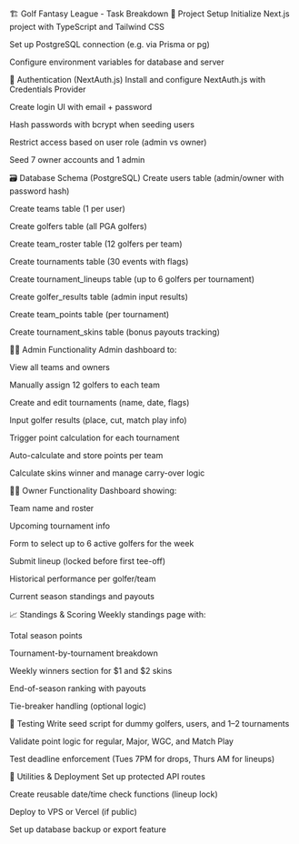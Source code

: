 🏗️ Golf Fantasy League - Task Breakdown
🧱 Project Setup
 Initialize Next.js project with TypeScript and Tailwind CSS

 Set up PostgreSQL connection (e.g. via Prisma or pg)

 Configure environment variables for database and server

🔐 Authentication (NextAuth.js)
 Install and configure NextAuth.js with Credentials Provider

 Create login UI with email + password

 Hash passwords with bcrypt when seeding users

 Restrict access based on user role (admin vs owner)

 Seed 7 owner accounts and 1 admin

🗃️ Database Schema (PostgreSQL)
 Create users table (admin/owner with password hash)

 Create teams table (1 per user)

 Create golfers table (all PGA golfers)

 Create team_roster table (12 golfers per team)

 Create tournaments table (30 events with flags)

 Create tournament_lineups table (up to 6 golfers per tournament)

 Create golfer_results table (admin input results)

 Create team_points table (per tournament)

 Create tournament_skins table (bonus payouts tracking)

🧑‍💼 Admin Functionality
 Admin dashboard to:

 View all teams and owners

 Manually assign 12 golfers to each team

 Create and edit tournaments (name, date, flags)

 Input golfer results (place, cut, match play info)

 Trigger point calculation for each tournament

 Auto-calculate and store points per team

 Calculate skins winner and manage carry-over logic

🧑‍💻 Owner Functionality
 Dashboard showing:

 Team name and roster

 Upcoming tournament info

 Form to select up to 6 active golfers for the week

 Submit lineup (locked before first tee-off)

 Historical performance per golfer/team

 Current season standings and payouts

📈 Standings & Scoring
 Weekly standings page with:

 Total season points

 Tournament-by-tournament breakdown

 Weekly winners section for $1 and $2 skins

 End-of-season ranking with payouts

 Tie-breaker handling (optional logic)

🧪 Testing
 Write seed script for dummy golfers, users, and 1–2 tournaments

 Validate point logic for regular, Major, WGC, and Match Play

 Test deadline enforcement (Tues 7PM for drops, Thurs AM for lineups)

🧰 Utilities & Deployment
 Set up protected API routes

 Create reusable date/time check functions (lineup lock)

 Deploy to VPS or Vercel (if public)

 Set up database backup or export feature

